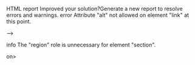 HTML report
Improved your solution?Generate a new report to resolve errors and warnings.
error
Attribute "alt" not allowed on element "link" at this point.

-->   <link rel="icon" type="image/png" sizes="32x32" href="./images/favicon-32x32.png" alt="Website Favicon">

info
The "region" role is unnecessary for element "section".

on>  <section class="cards-wrapper" role="region" aria-labelledby="cards-section">